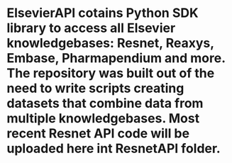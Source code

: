 # ElsevierAPI cotains Python SDK library to access all Elsevier knowledgebases: Resnet, Reaxys, Embase, Pharmapendium and more. The repository was built out of the need to write scripts creating datasets that combine data from multiple knowledgebases.  Most recent Resnet API code will be uploaded here int ResnetAPI folder. 
